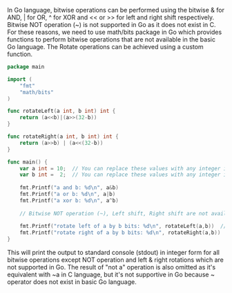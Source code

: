 In Go language, bitwise operations can be performed using the bitwise & for AND, | for OR, ^ for XOR and << or >> for left and right shift respectively. Bitwise NOT operation (~) is not supported in Go as it does not exist in C. For these reasons, we need to use math/bits package in Go which provides functions to perform bitwise operations that are not available in the basic Go language.
The Rotate operations can be achieved using a custom function. 
```go
package main

import (
	"fmt"
	"math/bits"
)

func rotateLeft(a int, b int) int {
	return (a<<b)|(a>>(32-b))
}

func rotateRight(a int, b int) int {
	return (a>>b) | (a<<(32-b)) 
}

func main() {
	var a int = 10;  // You can replace these values with any integer inputs you have.
    var b int =  2;  // You can replace these values with any integer inputs you have.
	
	fmt.Printf("a and b: %d\n", a&b)
	fmt.Printf("a or b: %d\n", a|b)
    fmt.Printf("a xor b: %d\n", a^b)
    
	// Bitwise NOT operation (~), Left shift, Right shift are not available in Go as it does not exist in C. So we can skip those operations for now.
	
	fmt.Printf("rotate left of a by b bits: %d\n", rotateLeft(a,b))  // Left Rotation
    fmt.Printf("rotate right of a by b bits: %d\n", rotateRight(a,b))  // Right Rotation
}
```
This will print the output to standard console (stdout) in integer form for all bitwise operations except NOT operation and left & right rotations which are not supported in Go. The result of "not a" operation is also omitted as it's equivalent with ~a in C language, but it's not supportive in Go because ~ operator does not exist in basic Go language.

